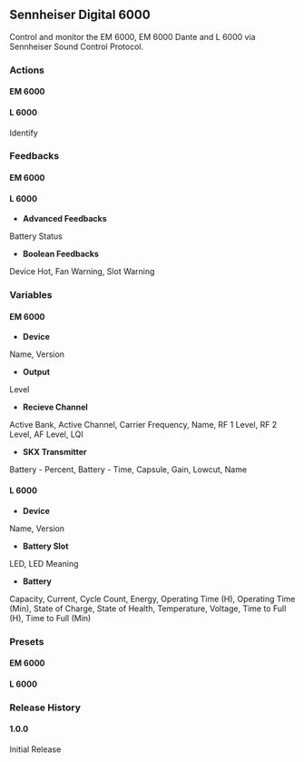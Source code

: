 ## Sennheiser Digital 6000

Control and monitor the EM 6000, EM 6000 Dante and L 6000 via Sennheiser Sound Control Protocol.

### Actions

#### EM 6000

#### L 6000

Identify

### Feedbacks

#### EM 6000

#### L 6000

- **Advanced Feedbacks**

Battery Status

- **Boolean Feedbacks**

Device Hot, Fan Warning, Slot Warning

### Variables

#### EM 6000

- **Device**

Name, Version

- **Output**

Level

- **Recieve Channel**

Active Bank, Active Channel, Carrier Frequency, Name, RF 1 Level, RF 2 Level, AF Level, LQI

- **SKX Transmitter**

Battery - Percent, Battery - Time, Capsule, Gain, Lowcut, Name

#### L 6000

- **Device**

Name, Version

- **Battery Slot**

LED, LED Meaning

- **Battery**

Capacity, Current, Cycle Count, Energy, Operating Time (H), Operating Time (Min), State of Charge, State of Health, Temperature, Voltage, Time to Full (H), Time to Full (Min)

### Presets

#### EM 6000

#### L 6000

### Release History

#### 1.0.0

Initial Release
